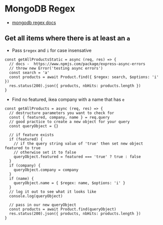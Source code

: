 # MongoDB Regex
* [mongodb regex docs](https://docs.mongodb.com/manual/reference/operator/query/regex/)
## Get all items where there is at least an `a`
* Pass `$regex` and `i` for case insensative 

```
const getAllProductsStatic = async (req, res) => {
  // docs -  https://www.npmjs.com/package/express-async-errors
  // throw new Error('testing async errors')
  const search = 'a'
  const products = await Product.find({ $regex: search, $options: 'i' })
  res.status(200).json({ products, nbHits: products.length })
}
```

* Find no featured, ikea company with a name that has `e`

```
const getAllProducts = async (req, res) => {
  // destructure parameters you want to check for
  const { featured, company, name } = req.query
  // good practice to create a new object for your query
  const queryObject = {}

  // if feature exists
  if (featured) {
    // if the query string value of 'true' then set new object featured to true
    // otherwise set it to false
    queryObject.featured = featured === 'true' ? true : false
  }
  if (company) {
    queryObject.company = company
  }
  if (name) {
    queryObject.name = { $regex: name, $options: 'i' }
  }
  // log it out to see what it looks like
  console.log(queryObject)

  // pass in our new queryObject
  const products = await Product.find(queryObject)
  res.status(200).json({ products, nbHits: products.length })
}
```



